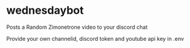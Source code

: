 # wednesdaybot
Posts a Random Zimonetrone video to your discord chat 

Provide your own channelid, discord token and youtube api key in .env
